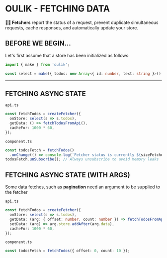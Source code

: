 # OULIK - FETCHING DATA #

**🐕‍🦺 Fetchers** report the status of a request, prevent duplicate simultaneous requests, cache responses, and automatically update your store. 

## BEFORE WE BEGIN... ##  
Let's first assume that a store has been initialized as follows:
```Typescript
import { make } from 'oulik';

const select = make({ todos: new Array<{ id: number, text: string }>() }); 
```
---
## FETCHING ASYNC STATE ##

`api.ts`
```Typescript
const fetchTodos = createFetcher({
  onStore: select(s => s.todos),
  getData: () => fetchTodosFromApi(),
  cacheFor: 1000 * 60,
});
```

`component.ts`
```Typescript
const todosFetch = fetchTodos()
  .onChange(() => console.log(`Fetcher status is currently ${sizeFetcher.status}`));
todosFetch.unSubscribe(); // Always unsubscribe to avoid memory leaks
```

## FETCHING ASYNC STATE (WITH ARGS) ##
Some data fetches, such as **pagination** need an argument to be supplied to the fetcher

`api.ts`
```Typescript
const fetchTodos = createFetcher({
  onStore: select(s => s.todos),
  getData: (arg: { offset: number, count: number }) => fetchTodosFromApi(arg.offset, arg.count),
  setData: (arg) => arg.store.addAfter(arg.data),
  cacheFor: 1000 * 60,
});
```

`component.ts`
```Typescript
const todosFetch = fetchTodos({ offset: 0, count: 10 });
```